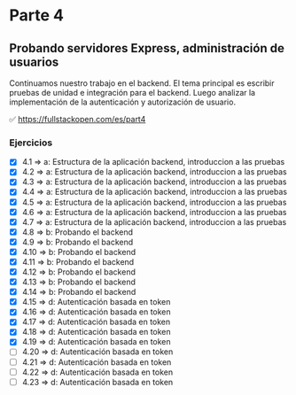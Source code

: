 # Parte 4

## Probando servidores Express, administración de usuarios

Continuamos nuestro trabajo en el backend. El tema principal es escribir pruebas de unidad e integración para el backend. Luego analizar la implementación de la autenticación y autorización de usuario.

✅ https://fullstackopen.com/es/part4

### Ejercicios

- [x] 4.1 => a: Estructura de la aplicación backend, introduccion a las pruebas
- [x] 4.2 => a: Estructura de la aplicación backend, introduccion a las pruebas
- [x] 4.3 => a: Estructura de la aplicación backend, introduccion a las pruebas
- [x] 4.4 => a: Estructura de la aplicación backend, introduccion a las pruebas
- [x] 4.5 => a: Estructura de la aplicación backend, introduccion a las pruebas
- [x] 4.6 => a: Estructura de la aplicación backend, introduccion a las pruebas
- [x] 4.7 => a: Estructura de la aplicación backend, introduccion a las pruebas
- [x] 4.8 => b: Probando el backend
- [x] 4.9 => b: Probando el backend
- [x] 4.10 => b: Probando el backend
- [x] 4.11 => b: Probando el backend
- [x] 4.12 => b: Probando el backend
- [x] 4.13 => b: Probando el backend
- [x] 4.14 => b: Probando el backend
- [x] 4.15 => d: Autenticación basada en token
- [x] 4.16 => d: Autenticación basada en token
- [x] 4.17 => d: Autenticación basada en token
- [x] 4.18 => d: Autenticación basada en token
- [x] 4.19 => d: Autenticación basada en token
- [ ] 4.20 => d: Autenticación basada en token
- [ ] 4.21 => d: Autenticación basada en token
- [ ] 4.22 => d: Autenticación basada en token
- [ ] 4.23 => d: Autenticación basada en token
